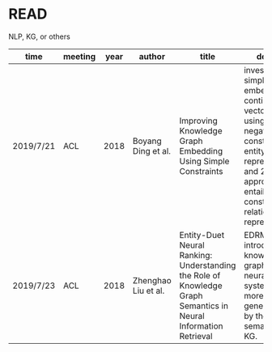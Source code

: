 # READ
NLP, KG, or others


| time  | meeting | year | author | title | describe|
| ---------- | -----------| -----------| -----------| -----------| -----------|
| 2019/7/21   | ACL   | 2018   | Boyang Ding et al.   | Improving Knowledge Graph Embedding Using Simple Constraints | investigate a simple way to embed KG into continuous vector space using 1) non-negative constraints on entity representations and 2) approximate entailment constraints on relation representaions.|
| 2019/7/23 | ACL | 2018 | Zhenghao Liu et al. | Entity-Duet Neural Ranking: Understanding the Role of Knowledge Graph Semantics in Neural Information Retrieval| EDRM, which introduces knowledge graphs to neural search systems,has more generalization by the semantics of KG.|
